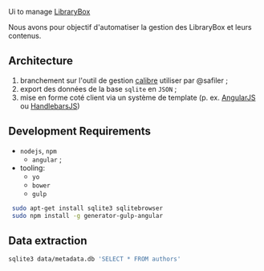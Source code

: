 Ui to manage [LibraryBox](http://librarybox.us/)

Nous avons pour objectif d'automatiser la gestion des LibraryBox et leurs contenus.

## Architecture

1. branchement sur l'outil de gestion [calibre](http://calibre-ebook.com/) utiliser par @safiler ;
2. export des données de la base `sqlite` en `JSON` ;
3. mise en forme coté client via un système de template (p. ex. [AngularJS](https://angularjs.org/) ou [HandlebarsJS](http://handlebarsjs.com/))

## Development Requirements

* `nodejs`, `npm`
  * `angular` ;
* tooling:
  * `yo`
  * `bower`
  * `gulp`

```bash
 sudo apt-get install sqlite3 sqlitebrowser
 sudo npm install -g generator-gulp-angular
```

## Data extraction

```bash
sqlite3 data/metadata.db 'SELECT * FROM authors'
```
